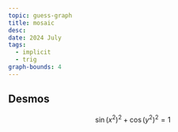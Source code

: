 ```yaml
---
topic: guess-graph
title: mosaic
desc: 
date: 2024 July
tags:
  - implicit
  - trig
graph-bounds: 4
---
```



## Desmos
```math
\sin\left(x^{2}\right)^{2}+\cos\left(y^{2}\right)^{2}=1
```

